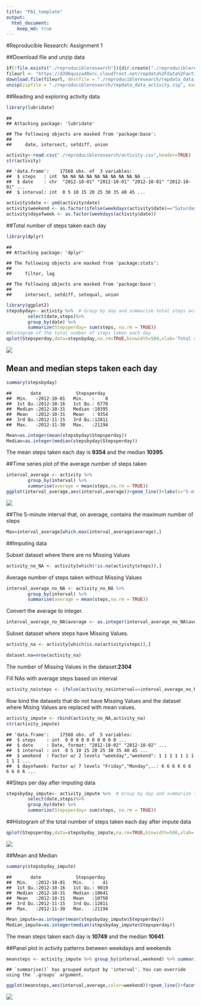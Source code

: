 ```yaml
---
title: "PA1_template"
output: 
  html_document:
    keep_md: true
---
```




#Reproducible Research: Assignment 1

##Download file and unzip data

```r
if(!file.exists("./reproducibleresearch")){dir.create("./reproducibleresearch")}
fileurl <- "https://d396qusza40orc.cloudfront.net/repdata%2Fdata%2Factivity.zip"
download.file(fileurl, destfile = "./reproducibleresearch/repdata_data_activity.zip")
unzip(zipfile = "./reproducibleresearch/repdata_data_activity.zip", exdir = "./reproducibleresearch")
```

##Reading and exploring activity data

```r
library(lubridate)
```

```
## 
## Attaching package: 'lubridate'
```

```
## The following objects are masked from 'package:base':
## 
##     date, intersect, setdiff, union
```

```r
activity<-read.csv("./reproducibleresearch/activity.csv",header=TRUE)
str(activity)
```

```
## 'data.frame':	17568 obs. of  3 variables:
##  $ steps   : int  NA NA NA NA NA NA NA NA NA NA ...
##  $ date    : chr  "2012-10-01" "2012-10-01" "2012-10-01" "2012-10-01" ...
##  $ interval: int  0 5 10 15 20 25 30 35 40 45 ...
```

```r
activity$date <- ymd(activity$date)
activity$weekend <- as.factor(ifelse(weekdays(activity$date)=="Saturday" | weekdays(activity$date)=="Sunday","weekend","weekday"))
activity$dayofweek <- as.factor(weekdays(activity$date))
```
##Total number of steps taken each day

```r
library(dplyr)
```

```
## 
## Attaching package: 'dplyr'
```

```
## The following objects are masked from 'package:stats':
## 
##     filter, lag
```

```
## The following objects are masked from 'package:base':
## 
##     intersect, setdiff, setequal, union
```

```r
library(ggplot2)
stepsbyday<- activity %>%  # Group by day and summarize total steps across the board
        select(date,steps)%>%
        group_by(date) %>%
        summarize(Stepsperday= sum(steps, na.rm = TRUE))
#Histogram of the total number of steps taken each day
qplot(Stepsperday,data=stepsbyday,na.rm=TRUE,binwidth=500,xlab='Total steps per day', ylab='Frequency using binwith 500',main = 'Histogram of the total number of steps taken each day')
```

![](PA1_template_files/figure-html/unnamed-chunk-3-1.png)<!-- -->
## Mean and median steps taken each day

```r
summary(stepsbyday)
```

```
##       date             Stepsperday   
##  Min.   :2012-10-01   Min.   :    0  
##  1st Qu.:2012-10-16   1st Qu.: 6778  
##  Median :2012-10-31   Median :10395  
##  Mean   :2012-10-31   Mean   : 9354  
##  3rd Qu.:2012-11-15   3rd Qu.:12811  
##  Max.   :2012-11-30   Max.   :21194
```

```r
Mean=as.integer(mean(stepsbyday$Stepsperday))
Median=as.integer(median(stepsbyday$Stepsperday))
```
The mean steps taken each day is **9354** and the median **10395**.

##Time series plot of the average number of steps taken

```r
interval_average <- activity %>% 
        group_by(interval) %>% 
        summarise(average = mean(steps,na.rm = TRUE))
ggplot(interval_average,aes(interval,average))+geom_line()+labs(x="5-minute interval",y="Average steps taken across all days")
```

![](PA1_template_files/figure-html/unnamed-chunk-5-1.png)<!-- -->

##The 5-minute interval that, on average, contains the maximum number of steps

```r
Max=interval_average[which.max(interval_average$average),]
```

##Imputing data

Subset dataset where there are no Missing Values


```r
activity_no_NA <- activity[which(!is.na(activity$steps)),]
```

Average number of steps taken without Missing Values


```r
interval_average_no_NA <- activity_no_NA %>% 
        group_by(interval) %>% 
        summarise(average = mean(steps,na.rm = TRUE))
```

Convert the average to integer.


```r
interval_average_no_NA$average <- as.integer(interval_average_no_NA$average)
```

Subset dataset where steps have Missing Values.


```r
activity_na <- activity[which(is.na(activity$steps)),]
```



```r
dataset.na=nrow(activity_na)
```

The number of Missing Values in the dataset:**2304**

Fill NAs with average steps based on interval


```r
activity_na$steps <- ifelse(activity_na$interval==interval_average_no_NA$interval,interval_average_no_NA$average)
```

Row bind the datasets that do not have Missing Values and the dataset where Mising Values are replaced with mean values.


```r
activity_impute <- rbind(activity_no_NA,activity_na)
str(activity_impute)
```

```
## 'data.frame':	17568 obs. of  5 variables:
##  $ steps    : int  0 0 0 0 0 0 0 0 0 0 ...
##  $ date     : Date, format: "2012-10-02" "2012-10-02" ...
##  $ interval : int  0 5 10 15 20 25 30 35 40 45 ...
##  $ weekend  : Factor w/ 2 levels "weekday","weekend": 1 1 1 1 1 1 1 1 1 1 ...
##  $ dayofweek: Factor w/ 7 levels "Friday","Monday",..: 6 6 6 6 6 6 6 6 6 6 ...
```

##Steps per day after imputing data


```r
stepsbyday_impute<- activity_impute %>%  # Group by day and summarize total steps across the board
        select(date,steps)%>%
        group_by(date) %>%
        summarize(Stepsperday= sum(steps, na.rm = TRUE))
```

##Histogram of the total number of steps taken each day after impute data


```r
qplot(Stepsperday,data=stepsbyday_impute,na.rm=TRUE,binwidth=500,xlab='Total steps per day', ylab='Frequency using binwith 500',main = 'Histogram of the total number of steps taken each day')
```

![](PA1_template_files/figure-html/unnamed-chunk-15-1.png)<!-- -->

##Mean and Median

```r
summary(stepsbyday_impute)
```

```
##       date             Stepsperday   
##  Min.   :2012-10-01   Min.   :   41  
##  1st Qu.:2012-10-16   1st Qu.: 9819  
##  Median :2012-10-31   Median :10641  
##  Mean   :2012-10-31   Mean   :10750  
##  3rd Qu.:2012-11-15   3rd Qu.:12811  
##  Max.   :2012-11-30   Max.   :21194
```

```r
Mean_impute=as.integer(mean(stepsbyday_impute$Stepsperday))
Median_impute=as.integer(median(stepsbyday_impute$Stepsperday))
```

The mean steps taken each day is **10749** and the median **10641**.

##Panel plot in activity patterns between weekdays and weekends


```r
meansteps <- activity_impute %>% group_by(interval,weekend) %>% summarise(average = mean(steps))
```

```
## `summarise()` has grouped output by 'interval'. You can override using the `.groups` argument.
```

```r
ggplot(meansteps,aes(interval,average,color=weekend))+geom_line()+facet_grid(weekend~.) +xlab("Interval") + ylab("Mean of Steps") +ggtitle("Comparison of Average Number of Steps in Each Interval")
```

![](PA1_template_files/figure-html/unnamed-chunk-17-1.png)<!-- -->






